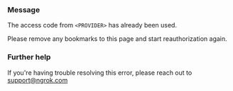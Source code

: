 
### Message
The access code from <code>&lt;PROVIDER&gt;</code> has already been used.

Please remove any bookmarks to this page and start reauthorization again.

### Further help
If you're having trouble resolving this error, please reach out to [support@ngrok.com](mailto:support@ngrok.com?subject=Help%20with%20ERR_NGROK_3123)

